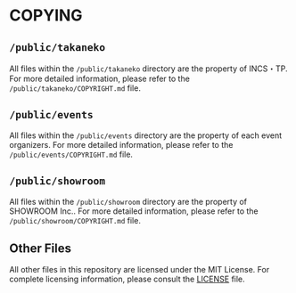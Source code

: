 # COPYING

## `/public/takaneko`

All files within the `/public/takaneko` directory are the property of INCS・TP.
For more detailed information, please refer to the `/public/takaneko/COPYRIGHT.md` file.

## `/public/events`

All files within the `/public/events` directory are the property of each event organizers.
For more detailed information, please refer to the `/public/events/COPYRIGHT.md` file.

## `/public/showroom`

All files within the `/public/showroom` directory are the property of SHOWROOM Inc..
For more detailed information, please refer to the `/public/showroom/COPYRIGHT.md` file.

## Other Files

All other files in this repository are licensed under the MIT License. For complete licensing information, please consult the [LICENSE](LICENSE) file.
